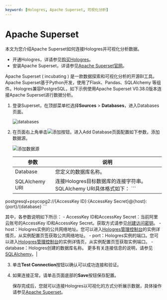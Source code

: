 ```yaml
---
keyword: [Hologres, Apache Superset, 可视化分析]
---
```


# Apache Superset

本文为您介绍Apache Superset如何连接Hologres并可视化分析数据。

-   开通Hologres，详请参见[购买Hologres](/cn.zh-CN/准备工作/购买Hologres.md)。
-   安装Apache Superset，详请参见[Apache Superset官网](https://superset.apache.org/resources)。

Apache Superset \( incubating \) 是一款数据探索和可视化分析的开源BI工具。Apache Superset基于Python开发，使用了Flask、Pandas、SQLAlchemy 等组件。Hologres兼容PostgreSQL，如下示例使用Apache Superset V0.38.0版本连接Apache Superset进行数据分析。

1.  登录Superset，在顶部菜单栏选择**Sources** \> **Databases**，进入Databases页面。

    ![databases](https://static-aliyun-doc.oss-accelerate.aliyuncs.com/assets/img/zh-CN/7412260161/p224572.png)

2.  在页面右上角单击![添加](https://static-aliyun-doc.oss-accelerate.aliyuncs.com/assets/img/zh-CN/7412260161/p224576.png)按钮，进入Add Database页面配置如下参数，添加数据源。

    ![添加数据源](https://static-aliyun-doc.oss-accelerate.aliyuncs.com/assets/img/zh-CN/7412260161/p224628.png)

    |参数|说明|
    |--|--|
    |Database|您定义的数据库名称。|
    |SQLAlchemy URI|连接Hologres目标数据库的连接字符串。SQLAlchemy URI具体格式如下：    ```
postgresql+psycopg2://{AccessKey ID}:{AccessKey Secret}@{host}:{port}/{database}
    ```

其中，各参数说明如下所示：    -   AccessKey ID和AccessKey Secret：当前阿里云账号的AccessKey ID和AccessKey Secret。获取方式请参见[创建访问密钥](/cn.zh-CN/准备工作/准备阿里云账号.md)。
    -   host：Hologres实例的公共网络地址。您可以进入[Hologres管理控制台](https://hologram.console.aliyun.com/#/instance)的实例详情页，从实例配置页签获取公共网络地址。
    -   port：Hologres实例的端口。您可以进入[Hologres管理控制台](https://hologram.console.aliyun.com/#/instance)的实例详情页，从实例配置页签获取实例端口。
    -   database：Hologres创建的数据库名称。
更多有关连接信息的说明，请参见[SQLAlchemy](https://docs.sqlalchemy.org/en/12/core/engines.html#postgresql)。|

3.  单击**Test Connection**按钮以确认可以成功连接和验证。

4.  如果连接正常，请单击页面底部的**Save**按钮保存配置。

    保存完成后，您就可以连接Hologres以可视化的方式分析展示数据，具体操作请参见[Apache Superset](https://superset.apache.org/docs/databases/postgres)。


